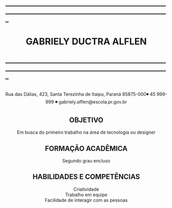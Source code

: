 <html> 
    <b><h2>_____________________________________________________________________________________________________</h2></b>
    <h1> <center>GABRIELY DUCTRA ALFLEN</center></h1>
    <b><h2>_____________________________________________________________________________________________________</h2></b>
    <br>
    <a><center>Rua das Dálias, 423, Santa Terezinha de Itaipu, Paraná 85875-000◾ 45 999-999 ◾ gabriely.alflen@escola.pr.gov.br</center></a>  
    <h2><center>OBJETIVO</center></h2>
    <a><center>Em busca do primeiro trabalho na área de tecnologia ou designer</center></a>
    <h2><center>FORMAÇÃO ACADÊMICA</center></h2>
    <a><center>Segundo grau encluso</center></a>
    <h2><center>HABILIDADES E COMPETÊNCIAS</center></h2>
    <a><center>Criatividade</center></a>
    <a><center>Trabalho em equipe</center></a>
    <a><center>Facilidade de interagir com as pessoas</center></a>

</html>
